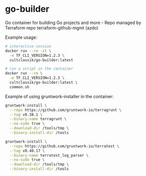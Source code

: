 # go-builder
Go container for building Go projects and more - Repo managed by Terraform repo terraform-github-mgmt (azdo)

Example usage:
```bash
# interactive session
docker run --rm -it \
  -e TF_CLI_VERSION=1.2.3 \
  cultclassik/go-builder:latest

# run a script in the container
docker run --rm \
  -e TF_CLI_VERSION=1.2.3 \
  cultclassik/go-builder:latest \
  common.sh
```

Example of using gruntwork-installer in the container:
```bash
gruntwork-install \
  --repo https://github.com/gruntwork-io/terragrunt \
  --tag v0.38.1 \
  --binary-name terragrunt \
  --no-sudo true \
  --download-dir /tools/tmp \
  --binary-install-dir /tools

gruntwork-install \
  --repo https://github.com/gruntwork-io/terratest \
  --tag v0.40.17 \
  --binary-name terratest_log_parser \
  --no-sudo true \
  --download-dir /tools/tmp \
  --binary-install-dir /tools

```

